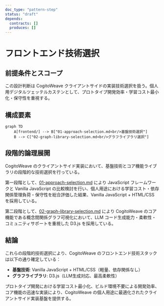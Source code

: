 ```yaml
---
doc_type: "pattern-step"
status: "draft"
depends:
  contracts: []
  produces: []
---
```


# フロントエンド技術選択

## 前提条件とスコープ

この設計判断は CogitoWeave クライアントサイドの実装技術選択を扱う。個人用デジタルツェッテルカステンとして、プロトタイプ開発効率・学習コスト最小化・保守性を重視する。

## 構成要素

```mermaid
graph TD
    A[frontend/] --> B["01-approach-selection.md<br/>基盤技術選択"]
    B --> C["02-graph-library-selection.md<br/>グラフライブラリ選択"]
```

## 段階的論理展開

CogitoWeave のクライアントサイド実装において、基盤技術とコア機能ライブラリの段階的な技術選択を行っている。

第一段階として、[01-approach-selection.md](01-approach-selection.md) により JavaScript フレームワークと Vanilla JavaScript の比較検討を行い、個人用途における学習コスト・依存関係管理負荷・保守性を総合評価した結果、Vanilla JavaScript + HTML/CSS を採用している。

第二段階として、[02-graph-library-selection.md](02-graph-library-selection.md) により CogitoWeave のコア機能である概念間関係グラフ可視化において、LLM コード生成能力・柔軟性・コミュニティサポートを重視した D3.js を採用している。

## 結論

これらの段階的技術選択により、CogitoWeave のフロントエンド技術スタックは以下の通り確定している：

- **基盤技術**: Vanilla JavaScript + HTML/CSS（軽量、依存関係なし）
- **グラフライブラリ**: D3.js（LLM生成対応、最高柔軟性）

プロトタイプ開発における学習コスト最小化、ビルド環境不要による開発効率、コア機能の迅速な実装により、CogitoWeave の個人用途に最適化されたクライアントサイド実装基盤を提供する。
